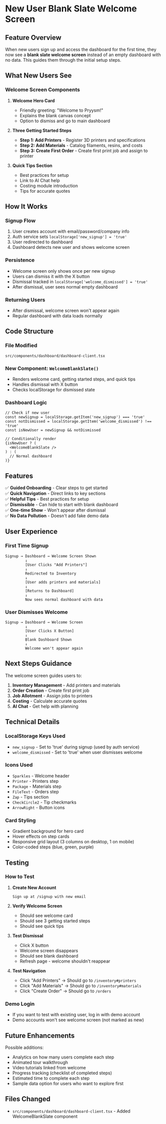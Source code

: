 # New User Blank Slate Welcome Screen

## Feature Overview

When new users sign up and access the dashboard for the first time, they now see a **blank slate welcome screen** instead of an empty dashboard with no data. This guides them through the initial setup steps.

## What New Users See

### Welcome Screen Components

1. **Welcome Hero Card**
   - Friendly greeting: "Welcome to Pryysm!"
   - Explains the blank canvas concept
   - Option to dismiss and go to main dashboard

2. **Three Getting Started Steps**
   - **Step 1: Add Printers** - Register 3D printers and specifications
   - **Step 2: Add Materials** - Catalog filaments, resins, and costs
   - **Step 3: Create First Order** - Create first print job and assign to printer

3. **Quick Tips Section**
   - Best practices for setup
   - Link to AI Chat help
   - Costing module introduction
   - Tips for accurate quotes

## How It Works

### Signup Flow
1. User creates account with email/password/company info
2. Auth service sets `localStorage['new_signup'] = 'true'`
3. User redirected to dashboard
4. Dashboard detects new user and shows welcome screen

### Persistence
- Welcome screen only shows once per new signup
- Users can dismiss it with the X button
- Dismissal tracked in `localStorage['welcome_dismissed'] = 'true'`
- After dismissal, user sees normal empty dashboard

### Returning Users
- After dismissal, welcome screen won't appear again
- Regular dashboard with data loads normally

## Code Structure

### File Modified
`src/components/dashboard/dashboard-client.tsx`

### New Component: `WelcomeBlankSlate()`
- Renders welcome card, getting started steps, and quick tips
- Handles dismissal with X button
- Checks localStorage for dismissed state

### Dashboard Logic
```tsx
// Check if new user
const newSignup = localStorage.getItem('new_signup') === 'true'
const notDismissed = localStorage.getItem('welcome_dismissed') !== 'true'
const isNewUser = newSignup && notDismissed

// Conditionally render
{isNewUser ? (
  <WelcomeBlankSlate />
) : (
  // Normal dashboard
)}
```

## Features

✅ **Guided Onboarding** - Clear steps to get started  
✅ **Quick Navigation** - Direct links to key sections  
✅ **Helpful Tips** - Best practices for setup  
✅ **Dismissible** - Can hide to start with blank dashboard  
✅ **One-time Show** - Won't appear after dismissal  
✅ **No Data Pollution** - Doesn't add fake demo data  

## User Experience

### First Time Signup
```
Signup → Dashboard → Welcome Screen Shown
         ↓
         [User Clicks "Add Printers"]
         ↓
         Redirected to Inventory
         ↓
         [User adds printers and materials]
         ↓
         [Returns to Dashboard]
         ↓
         Now sees normal dashboard with data
```

### User Dismisses Welcome
```
Signup → Dashboard → Welcome Screen
         ↓
         [User Clicks X Button]
         ↓
         Blank Dashboard Shown
         ↓
         Welcome won't appear again
```

## Next Steps Guidance

The welcome screen guides users to:
1. **Inventory Management** - Add printers and materials
2. **Order Creation** - Create first print job
3. **Job Allotment** - Assign jobs to printers
4. **Costing** - Calculate accurate quotes
5. **AI Chat** - Get help with planning

## Technical Details

### LocalStorage Keys Used
- `new_signup` - Set to 'true' during signup (used by auth service)
- `welcome_dismissed` - Set to 'true' when user dismisses welcome

### Icons Used
- `Sparkles` - Welcome header
- `Printer` - Printers step
- `Package` - Materials step
- `FileText` - Orders step
- `Zap` - Tips section
- `CheckCircle2` - Tip checkmarks
- `ArrowRight` - Button icons

### Card Styling
- Gradient background for hero card
- Hover effects on step cards
- Responsive grid layout (3 columns on desktop, 1 on mobile)
- Color-coded steps (blue, green, purple)

## Testing

### How to Test

1. **Create New Account**
   ```
   Sign up at /signup with new email
   ```

2. **Verify Welcome Screen**
   - Should see welcome card
   - Should see 3 getting started steps
   - Should see quick tips

3. **Test Dismissal**
   - Click X button
   - Welcome screen disappears
   - Should see blank dashboard
   - Refresh page - welcome shouldn't reappear

4. **Test Navigation**
   - Click "Add Printers" → Should go to `/inventory#printers`
   - Click "Add Materials" → Should go to `/inventory#materials`
   - Click "Create Order" → Should go to `/orders`

### Demo Login
- If you want to test with existing user, log in with demo account
- Demo accounts won't see welcome screen (not marked as new)

## Future Enhancements

Possible additions:
- Analytics on how many users complete each step
- Animated tour walkthrough
- Video tutorials linked from welcome
- Progress tracking (checklist of completed steps)
- Estimated time to complete each step
- Sample data option for users who want to explore first

## Files Changed

- `src/components/dashboard/dashboard-client.tsx` - Added WelcomeBlankSlate component
